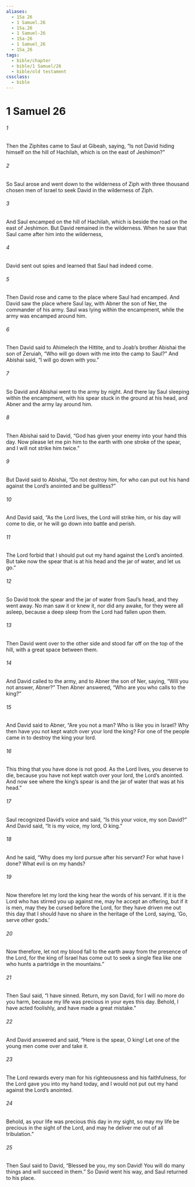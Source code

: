 ```yaml
---
aliases:
  - 1Sa 26
  - 1 Samuel.26
  - 1Sa.26
  - 1 Samuel-26
  - 1Sa-26
  - 1 Samuel_26
  - 1Sa_26
tags:
  - bible/chapter
  - bible/1 Samuel/26
  - bible/old testament
cssclass:
  - bible
---
```


# 1 Samuel 26

###### 1
Then the Ziphites came to Saul at Gibeah, saying, “Is not David hiding himself on the hill of Hachilah, which is on the east of Jeshimon?”
###### 2
So Saul arose and went down to the wilderness of Ziph with three thousand chosen men of Israel to seek David in the wilderness of Ziph.
###### 3
And Saul encamped on the hill of Hachilah, which is beside the road on the east of Jeshimon. But David remained in the wilderness. When he saw that Saul came after him into the wilderness,
###### 4
David sent out spies and learned that Saul had indeed come.
###### 5
Then David rose and came to the place where Saul had encamped. And David saw the place where Saul lay, with Abner the son of Ner, the commander of his army. Saul was lying within the encampment, while the army was encamped around him.
###### 6
Then David said to Ahimelech the Hittite, and to Joab’s brother Abishai the son of Zeruiah, “Who will go down with me into the camp to Saul?” And Abishai said, “I will go down with you.”
###### 7
So David and Abishai went to the army by night. And there lay Saul sleeping within the encampment, with his spear stuck in the ground at his head, and Abner and the army lay around him.
###### 8
Then Abishai said to David, “God has given your enemy into your hand this day. Now please let me pin him to the earth with one stroke of the spear, and I will not strike him twice.”
###### 9
But David said to Abishai, “Do not destroy him, for who can put out his hand against the Lord’s anointed and be guiltless?”
###### 10
And David said, “As the Lord lives, the Lord will strike him, or his day will come to die, or he will go down into battle and perish.
###### 11
The Lord forbid that I should put out my hand against the Lord’s anointed. But take now the spear that is at his head and the jar of water, and let us go.”
###### 12
So David took the spear and the jar of water from Saul’s head, and they went away. No man saw it or knew it, nor did any awake, for they were all asleep, because a deep sleep from the Lord had fallen upon them.
###### 13
Then David went over to the other side and stood far off on the top of the hill, with a great space between them.
###### 14
And David called to the army, and to Abner the son of Ner, saying, “Will you not answer, Abner?” Then Abner answered, “Who are you who calls to the king?”
###### 15
And David said to Abner, “Are you not a man? Who is like you in Israel? Why then have you not kept watch over your lord the king? For one of the people came in to destroy the king your lord.
###### 16
This thing that you have done is not good. As the Lord lives, you deserve to die, because you have not kept watch over your lord, the Lord’s anointed. And now see where the king’s spear is and the jar of water that was at his head.”
###### 17
Saul recognized David’s voice and said, “Is this your voice, my son David?” And David said, “It is my voice, my lord, O king.”
###### 18
And he said, “Why does my lord pursue after his servant? For what have I done? What evil is on my hands?
###### 19
Now therefore let my lord the king hear the words of his servant. If it is the Lord who has stirred you up against me, may he accept an offering, but if it is men, may they be cursed before the Lord, for they have driven me out this day that I should have no share in the heritage of the Lord, saying, ‘Go, serve other gods.’
###### 20
Now therefore, let not my blood fall to the earth away from the presence of the Lord, for the king of Israel has come out to seek a single flea like one who hunts a partridge in the mountains.”
###### 21
Then Saul said, “I have sinned. Return, my son David, for I will no more do you harm, because my life was precious in your eyes this day. Behold, I have acted foolishly, and have made a great mistake.”
###### 22
And David answered and said, “Here is the spear, O king! Let one of the young men come over and take it.
###### 23
The Lord rewards every man for his righteousness and his faithfulness, for the Lord gave you into my hand today, and I would not put out my hand against the Lord’s anointed.
###### 24
Behold, as your life was precious this day in my sight, so may my life be precious in the sight of the Lord, and may he deliver me out of all tribulation.”
###### 25
Then Saul said to David, “Blessed be you, my son David! You will do many things and will succeed in them.” So David went his way, and Saul returned to his place.


